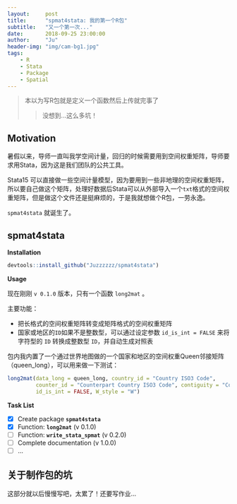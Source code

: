 ```yaml
---
layout:     post
title:      "spmat4stata: 我的第一个R包"
subtitle:   "又一个第一次..."
date:       2018-09-25 23:00:00
author:     "Ju"
header-img: "img/cam-bg1.jpg"
tags:
    - R
    - Stata
    - Package
    - Spatial
---
```


> 本以为写R包就是定义一个函数然后上传就完事了
>> 没想到...这么多坑！

## Motivation

暑假以来，导师一直叫我学空间计量，回归的时候需要用到空间权重矩阵，导师要求用Stata，因为这是我们团队的公共工具。

Stata15 可以直接做一些空间计量模型，因为要用到一些非地理的空间权重矩阵，所以要自己做这个矩阵，处理好数据后Stata可以从外部导入一个`txt`格式的空间权重矩阵，但是做这个文件还是挺麻烦的，于是我就想做个R包，一劳永逸。

`spmat4stata` 就诞生了。

## spmat4stata

**Installation**

```R
devtools::install_github("Juzzzzzz/spmat4stata")
```

**Usage**

现在刚刚 `v 0.1.0` 版本，只有一个函数 `long2mat` 。

主要功能：

- 把长格式的空间权重矩阵转变成矩阵格式的空间权重矩阵
- 国家或地区的`ID`如果不是整数型，可以通过设定参数 `id_is_int = FALSE` 来将字符型的 `ID` 转换成整数型 `ID`，并自动生成对照表

包内我内置了一个通过世界地图做的一个国家和地区的空间权重Queen邻接矩阵（queen_long），可以用来做一下测试：

```R
long2mat(data_long = queen_long, country_id = "Country ISO3 Code",
         counter_id = "Counterpart Country ISO3 Code", contiguity = "Contiguity",
         id_is_int = FALSE, W_style = "W")
```

**Task List**

- [x] Create package **`spmat4stata`**
- [x] Function: **`long2mat`** (v 0.1.0)
- [ ] Function: **`write_stata_spmat`** (v 0.2.0)
- [ ] Complete documentation (v 1.0.0)
- [ ] ...

## 关于制作包的坑

这部分就以后慢慢写吧，太累了！还要写作业...